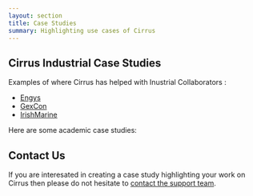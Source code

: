 ```yaml
---
layout: section
title: Case Studies
summary: Highlighting use cases of Cirrus
---
```


## Cirrus Industrial Case Studies

Examples of where Cirrus has helped with Inustrial Collaborators :

* [Engys](engys.html)
* [GexCon](gexcon.html)
* [IrishMarine](irishmarine.html)

Here are some academic case studies:


## Contact Us

If you are interesated in creating a case study highlighting your work on Cirrus then please do not hesitate to
[contact the support team](../support/).
